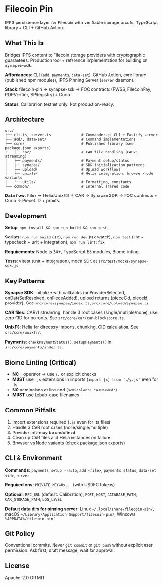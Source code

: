 # Filecoin Pin

IPFS persistence layer for Filecoin with verifiable storage proofs. TypeScript library + CLI + GitHub Action.

## What This Is

Bridges IPFS content to Filecoin storage providers with cryptographic guarantees. Production tool + reference implementation for building on synapse-sdk.

**Affordances**: CLI (`add`, `payments`, `data-set`), GitHub Action, core library (published npm modules), IPFS Pinning Server (`server` daemon).

**Stack**: filecoin-pin → synapse-sdk → FOC contracts (FWSS, FilecoinPay, PDPVerifier, SPRegistry) + Curio.

**Status**: Calibration testnet only. Not production-ready.

## Architecture

```
src/
├── cli.ts, server.ts              # Commander.js CLI + Fastify server
├── add/, data-set/                # Command implementations
├── core/                          # Published library (see package.json exports)
│   ├── car/                       # CAR file handling (CARv1 streaming)
│   ├── payments/                  # Payment setup/status
│   ├── synapse/                   # SDK initialization patterns
│   ├── upload/                    # Upload workflows
│   ├── unixfs/                    # Helia integration, browser/node variants
│   └── utils/                     # Formatting, constants
└── common/                        # Internal shared code
```

**Data flow**: Files → Helia/UnixFS → CAR → Synapse SDK → FOC contracts + Curio → PieceCID + proofs.

## Development

**Setup**: `npm install && npm run build && npm test`

**Scripts**: `npm run build` (tsc), `npm run dev` (tsx watch), `npm test` (lint + typecheck + unit + integration), `npm run lint:fix`

**Requirements**: Node.js 24+, TypeScript ES modules, Biome linting

**Tests**: Vitest (unit + integration), mock SDK at `src/test/mocks/synapse-sdk.js`

## Key Patterns

**Synapse SDK**: Initialize with callbacks (onProviderSelected, onDataSetResolved, onPieceAdded), upload returns {pieceCid, pieceId, provider}. See `src/core/synapse/index.ts`, `src/core/upload/synapse.ts`.

**CAR files**: CARv1 streaming, handle 3 root cases (single/multiple/none), use zero CID for no roots. See `src/core/car/car-blockstore.ts`.

**UnixFS**: Helia for directory imports, chunking, CID calculation. See `src/core/unixfs/`.

**Payments**: `checkPaymentStatus()`, `setupPayments()` in `src/core/payments/index.ts`.

## Biome Linting (Critical)

- **NO** `!` operator → use `?.` or explicit checks
- **MUST** use `.js` extensions in imports (`import {x} from './y.js'` even for .ts)
- **NO** semicolons at line end (`semicolons: "asNeeded"`)
- **MUST** use kebab-case filenames

## Common Pitfalls

1. Import extensions required (`.js` even for .ts files)
2. Handle 3 CAR root cases (none/single/multiple)
3. Provider info may be undefined
4. Clean up CAR files and Helia instances on failure
5. Browser vs Node variants (check package.json exports)

## CLI & Environment

**Commands**: `payments setup --auto`, `add <file>`, `payments status`, `data-set <id>`, `server`

**Required env**: `PRIVATE_KEY=0x...` (with USDFC tokens)

**Optional**: `RPC_URL` (default: Calibration), `PORT`, `HOST`, `DATABASE_PATH`, `CAR_STORAGE_PATH`, `LOG_LEVEL`

**Default data dirs for pinning server**: Linux `~/.local/share/filecoin-pin/`, macOS `~/Library/Application Support/filecoin-pin/`, Windows `%APPDATA%/filecoin-pin/`

## Git Policy

Conventional commits. Never `git commit` or `git push` without explicit user permission. Ask first, draft message, wait for approval.

## License

Apache-2.0 OR MIT
